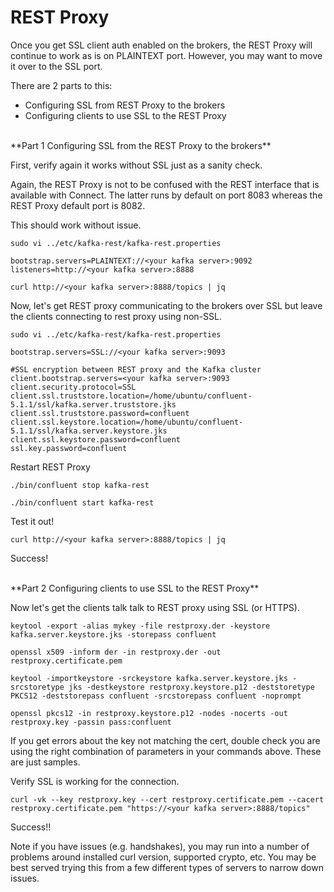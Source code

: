 # REST Proxy

Once you get SSL client auth enabled on the brokers, the REST Proxy will continue to work as is on PLAINTEXT port. However, you may want to move it over to the SSL port.

There are 2 parts to this:

- Configuring SSL from REST Proxy to the brokers
- Configuring clients to use SSL to the REST Proxy

<br/>
**Part 1
Configuring SSL from the REST Proxy to the brokers**

First, verify again it works without SSL just as a sanity check.

Again, the REST Proxy is not to be confused with the REST interface that is available with Connect. The latter runs by default on port 8083 whereas the REST Proxy default port is 8082.

This should work without issue.

```
sudo vi ../etc/kafka-rest/kafka-rest.properties

bootstrap.servers=PLAINTEXT://<your kafka server>:9092
listeners=http://<your kafka server>:8888
```

```
curl http://<your kafka server>:8888/topics | jq
```

Now, let's get REST proxy communicating to the brokers over SSL but leave the clients connecting to rest proxy using non-SSL.

```
sudo vi ../etc/kafka-rest/kafka-rest.properties

bootstrap.servers=SSL://<your kafka server>:9093

#SSL encryption between REST proxy and the Kafka cluster
client.bootstrap.servers=<your kafka server>:9093
client.security.protocol=SSL
client.ssl.truststore.location=/home/ubuntu/confluent-5.1.1/ssl/kafka.server.truststore.jks
client.ssl.truststore.password=confluent
client.ssl.keystore.location=/home/ubuntu/confluent-5.1.1/ssl/kafka.server.keystore.jks
client.ssl.keystore.password=confluent
ssl.key.password=confluent
```

Restart REST Proxy

```
./bin/confluent stop kafka-rest

./bin/confluent start kafka-rest
```

Test it out!

```
curl http://<your kafka server>:8888/topics | jq
```

Success!

<br/>
**Part 2
Configuring clients to use SSL to the REST Proxy**

Now let's get the clients talk talk to REST proxy using SSL (or HTTPS).

```
keytool -export -alias mykey -file restproxy.der -keystore kafka.server.keystore.jks -storepass confluent

openssl x509 -inform der -in restproxy.der -out restproxy.certificate.pem

keytool -importkeystore -srckeystore kafka.server.keystore.jks -srcstoretype jks -destkeystore restproxy.keystore.p12 -deststoretype PKCS12 -deststorepass confluent -srcstorepass confluent -noprompt

openssl pkcs12 -in restproxy.keystore.p12 -nodes -nocerts -out restproxy.key -passin pass:confluent
```

If you get errors about the key not matching the cert, double check you are using the right combination of parameters in your commands above. These are just samples.

Verify SSL is working for the connection.

```
curl -vk --key restproxy.key --cert restproxy.certificate.pem --cacert restproxy.certificate.pem "https://<your kafka server>:8888/topics"
```

Success!!

Note if you have issues (e.g. handshakes), you may run into a number of problems around installed curl version, supported crypto, etc. You may be best served trying this from a few different types of servers to narrow down issues.
